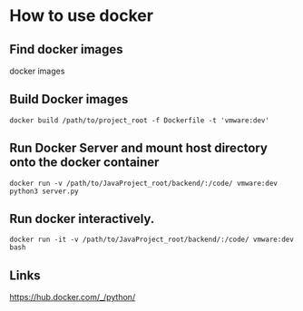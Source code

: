 # How to use docker

## Find docker images
docker images

## Build Docker images
```
docker build /path/to/project_root -f Dockerfile -t 'vmware:dev'
```

## Run Docker Server and mount host directory onto the docker container
```
docker run -v /path/to/JavaProject_root/backend/:/code/ vmware:dev python3 server.py
```

## Run docker interactively.
```
docker run -it -v /path/to/JavaProject_root/backend/:/code/ vmware:dev bash
```

## Links
https://hub.docker.com/_/python/

